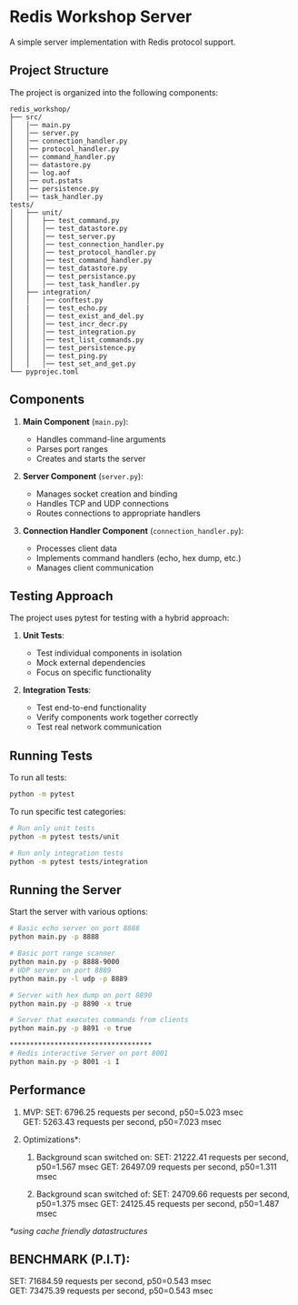 # Redis Workshop Server

A simple server implementation with Redis protocol support.

## Project Structure

The project is organized into the following components:

```
redis_workshop/
├── src/
│   │── main.py              
│   │── server.py            
│   │── connection_handler.py
│   │── protocol_handler.py  
│   │── command_handler.py
│   │── datastore.py
│   │── log.aof
│   │── out.pstats
│   │── persistence.py
│   │── task_handler.py
tests/                  
│   ├── unit/               
│   │   ├── test_command.py
│   │   │── test_datastore.py
│   │   │── test_server.py
│   │   │── test_connection_handler.py
│   │   │── test_protocol_handler.py
│   │   │── test_command_handler.py
│   │   │── test_datastore.py
│   │   │── test_persistance.py
│   │   │── test_task_handler.py
│   ├── integration/
│   │   │── conftest.py
│   |   │── test_echo.py
│   │   │── test_exist_and_del.py
│   │   │── test_incr_decr.py
│   │   │── test_integration.py
│   │   │── test_list_commands.py
│   │   │── test_persistence.py
│   │   │── test_ping.py
│   │   │── test_set_and_get.py
└── pyprojec.toml

```

## Components

1. **Main Component** (`main.py`):
   - Handles command-line arguments
   - Parses port ranges
   - Creates and starts the server

2. **Server Component** (`server.py`):
   - Manages socket creation and binding
   - Handles TCP and UDP connections
   - Routes connections to appropriate handlers

3. **Connection Handler Component** (`connection_handler.py`):
   - Processes client data
   - Implements command handlers (echo, hex dump, etc.)
   - Manages client communication

## Testing Approach

The project uses pytest for testing with a hybrid approach:

1. **Unit Tests**:
   - Test individual components in isolation
   - Mock external dependencies
   - Focus on specific functionality

2. **Integration Tests**:
   - Test end-to-end functionality
   - Verify components work together correctly
   - Test real network communication

## Running Tests

To run all tests:

```bash
python -m pytest
```

To run specific test categories:

```bash
# Run only unit tests
python -m pytest tests/unit

# Run only integration tests
python -m pytest tests/integration

```

## Running the Server

Start the server with various options:

```bash
# Basic echo server on port 8888
python main.py -p 8888

# Basic port range scanner
python main.py -p 8888-9000
# UDP server on port 8889
python main.py -l udp -p 8889

# Server with hex dump on port 8890
python main.py -p 8890 -x true

# Server that executes commands from clients
python main.py -p 8891 -e true

***********************************
# Redis interactive Server on port 8001
python main.py -p 8001 -i I

```

## Performance
1) MVP: 
SET: 6796.25 requests per second, p50=5.023 msec                   
GET: 5263.43 requests per second, p50=7.023 msec 

2) Optimizations*:
   1) Background scan switched on:
      SET: 21222.41 requests per second, p50=1.567 msec
      GET: 26497.09 requests per second, p50=1.311 msec
      
   2) Background scan switched of:
      SET: 24709.66 requests per second, p50=1.375 msec
      GET: 24125.45 requests per second, p50=1.487 msec

_*using cache friendly datastructures_
## BENCHMARK (P.I.T):
SET: 71684.59 requests per second, p50=0.543 msec                   
GET: 73475.39 requests per second, p50=0.543 msec
